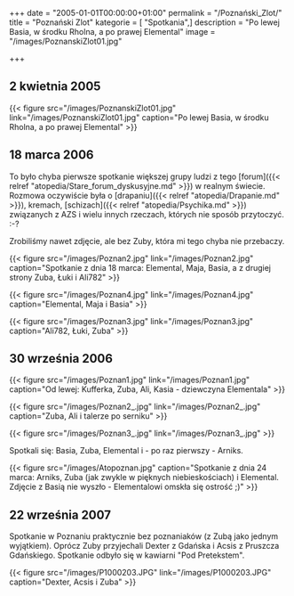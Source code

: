 +++
date = "2005-01-01T00:00:00+01:00"
permalink = "/Poznański_Zlot/"
title = "Poznański Zlot"
kategorie = [ "Spotkania",]
description = "Po lewej Basia, w środku Rholna, a po prawej Elemental"
image = "/images/PoznanskiZlot01.jpg"

+++

## 2 kwietnia 2005

{{< figure src="/images/PoznanskiZlot01.jpg" link="/images/PoznanskiZlot01.jpg" caption="Po lewej Basia, w środku Rholna, a po prawej Elemental" >}}

## 18 marca 2006

To było chyba pierwsze spotkanie większej grupy ludzi z tego
[forum]({{< relref "atopedia/Stare_forum_dyskusyjne.md" >}}) w realnym świecie. Rozmowa oczywiście była o
[drapaniu]({{< relref "atopedia/Drapanie.md" >}}), kremach,
[schizach]({{< relref "atopedia/Psychika.md" >}}) związanych z AZS i wielu
innych rzeczach, których nie sposób przytoczyć. :-?

Zrobiliśmy nawet zdjęcie, ale bez Zuby, która mi tego chyba nie przebaczy.

{{< figure src="/images/Poznan2.jpg" link="/images/Poznan2.jpg" caption="Spotkanie z dnia 18 marca: Elemental, Maja, Basia, a z drugiej strony Zuba, Łuki i Ali782" >}}

{{< figure src="/images/Poznan4.jpg" link="/images/Poznan4.jpg" caption="Elemental, Maja i Basia" >}}

{{< figure src="/images/Poznan3.jpg" link="/images/Poznan3.jpg" caption="Ali782, Łuki, Zuba" >}}

## 30 września 2006

{{< figure src="/images/Poznan1.jpg" link="/images/Poznan1.jpg" caption="Od lewej: Kufferka, Zuba, Ali, Kasia - dziewczyna Elementala" >}}

{{< figure src="/images/Poznan2_.jpg" link="/images/Poznan2_.jpg" caption="Zuba, Ali i talerze po serniku" >}}

{{< figure src="/images/Poznan3_.jpg" link="/images/Poznan3_.jpg" >}}


Spotkali się: Basia, Zuba, Elemental i - po raz pierwszy - Arniks.

{{< figure src="/images/Atopoznan.jpg" caption="Spotkanie z dnia 24 marca: Arniks, Zuba (jak zwykle w pięknych niebieskościach) i Elemental. Zdjęcie z Basią nie wyszło - Elementalowi omskła się ostrość ;)" >}}

## 22 września 2007

Spotkanie w Poznaniu praktycznie bez poznaniaków (z Zubą jako jednym wyjątkiem).
Oprócz Zuby przyjechali Dexter z Gdańska i Acsis z Pruszcza Gdańskiego.
Spotkanie odbyło się w kawiarni "Pod Pretekstem".

{{< figure src="/images/P1000203.JPG" link="/images/P1000203.JPG" caption="Dexter, Acsis i Zuba" >}}
